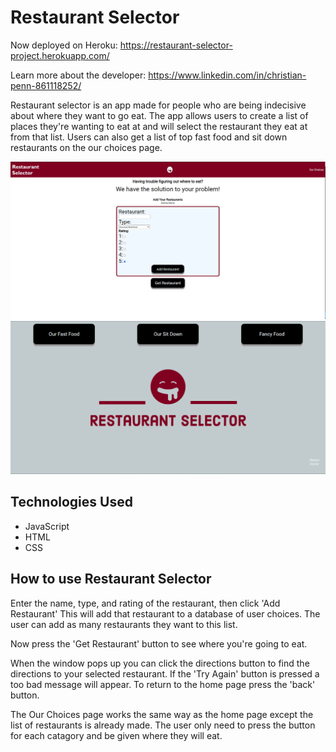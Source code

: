 # Restaurant Selector
Now deployed on Heroku: https://restaurant-selector-project.herokuapp.com/

Learn more about the developer: https://www.linkedin.com/in/christian-penn-861118252/

Restaurant selector is an app made for people who are being indecisive about where they want to go eat. The app allows users to create a list of places they're wanting to eat at and will select the restaurant they eat at from that list. Users can also get a list of top fast food and sit down restaurants on the our choices page.

![Restaurant Selector Homepage](/pics/homepage.png)
![Our Choices Page](/pics/ourchoices.png)

## Technologies Used
* JavaScript
* HTML
* CSS

## How to use Restaurant Selector
Enter the name, type, and rating of the restaurant, then click 'Add Restaurant'
This will add that restaurant to a database of user choices. The user can add as many restaurants they want to this list.

Now press the 'Get Restaurant' button to see where you're going to eat.

When the window pops up you can click the directions button to find the directions to your selected restaurant. If the 'Try Again' button is pressed a too bad message will appear. To return to the home page press the 'back' button.

The Our Choices page works the same way as the home page except the list of restaurants is already made. The user only need to press the button for each catagory and be given where they will eat.